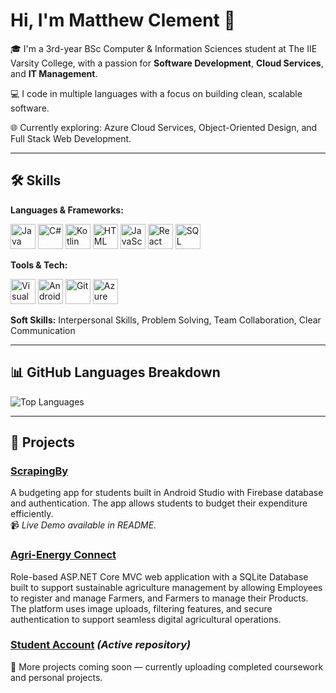 # Hi, I'm Matthew Clement 👋

🎓 I'm a 3rd-year BSc Computer & Information Sciences student at The IIE Varsity College, with a passion for **Software Development**, **Cloud Services**, and **IT Management**.

💻 I code in multiple languages with a focus on building clean, scalable software.

🌐 Currently exploring: Azure Cloud Services, Object-Oriented Design, and Full Stack Web Development.

---

## 🛠️ Skills

**Languages & Frameworks:**
<p align="left">
  <img src="https://cdn.jsdelivr.net/gh/devicons/devicon/icons/java/java-original.svg" alt="Java" width="40" height="40"/>
  <img src="https://cdn.jsdelivr.net/gh/devicons/devicon/icons/csharp/csharp-original.svg" alt="C#" width="40" height="40"/>
  <img src="https://cdn.jsdelivr.net/gh/devicons/devicon/icons/kotlin/kotlin-original.svg" alt="Kotlin" width="40" height="40"/>
  <img src="https://cdn.jsdelivr.net/gh/devicons/devicon/icons/html5/html5-original.svg" alt="HTML" width="40" height="40"/>
  <img src="https://cdn.jsdelivr.net/gh/devicons/devicon/icons/javascript/javascript-original.svg" alt="JavaScript" width="40" height="40"/>
  <img src="https://cdn.jsdelivr.net/gh/devicons/devicon/icons/react/react-original.svg" alt="React" width="40" height="40"/>
  <img src="https://cdn.jsdelivr.net/gh/devicons/devicon/icons/mysql/mysql-original.svg" alt="SQL" width="40" height="40"/>
</p>

**Tools & Tech:**
<p align="left">
  <img src="https://cdn.jsdelivr.net/gh/devicons/devicon/icons/visualstudio/visualstudio-plain.svg" alt="Visual Studio" width="40" height="40"/>
  <img src="https://cdn.jsdelivr.net/gh/devicons/devicon/icons/androidstudio/androidstudio-original.svg" alt="Android Studio" width="40" height="40"/>
  <img src="https://cdn.jsdelivr.net/gh/devicons/devicon/icons/git/git-original.svg" alt="Git" width="40" height="40"/>
  <img src="https://cdn.jsdelivr.net/gh/devicons/devicon/icons/azure/azure-original.svg" alt="Azure" width="40" height="40"/>
</p>

**Soft Skills:** Interpersonal Skills, Problem Solving, Team Collaboration, Clear Communication

---

## 📊 GitHub Languages Breakdown
![Top Languages](https://github-readme-stats.vercel.app/api/top-langs/?username=ST10247110&layout=compact&theme=tokyonight)

---

## 📂 Projects

### [ScrapingBy](https://github.com/STSpencerPeters/ScrapingBy.git)
A budgeting app for students built in Android Studio with Firebase database and authentication. The app allows students to budget their expenditure efficiently.  
📹 *Live Demo available in README.*

### [Agri-Energy Connect](https://github.com/ST10247110/AgriEnergyConnect.git)
Role-based ASP.NET Core MVC web application with a SQLite Database built to support sustainable agriculture management by allowing Employees to register and manage Farmers, and Farmers to manage their Products. The platform uses image uploads, filtering features, and secure authentication to support seamless digital agricultural operations.

### [Student Account](https://github.com/ST10247110) *(Active repository)*

🚀 More projects coming soon — currently uploading completed coursework and personal projects.
